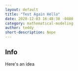 ```yaml
---
layout: default
title: "Test Again Hello"
date: 2020-12-03 16:48:38 -0400
category: mathematical-modeling
author: teddy
short-description: Nope
---
```


## Info

Here's an idea
